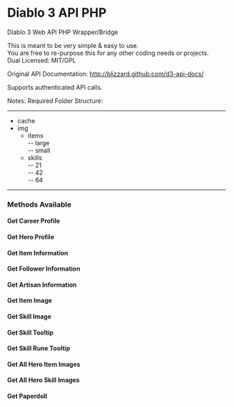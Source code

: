 # Diablo 3 API PHP
Diablo 3 Web API PHP Wrapper/Bridge

This is meant to be very simple & easy to use.  
You are free to re-purpose this for any other coding needs or projects.  
Dual Licensed: MIT/GPL  

Original API Documentation: http://blizzard.github.com/d3-api-docs/

Supports authenticated API calls.

Notes: 
Required Folder Structure: 
- - -
- cache  
- img  
  - items  
    -- large  
    -- small  
  - skills  
    -- 21  
    -- 42  
    -- 64  

- - -

### Methods Available

#### Get Career Profile
#### Get Hero Profile
#### Get Item Information
#### Get Follower Information
#### Get Artisan Information        

#### Get Item Image
#### Get Skill Image
#### Get Skill Tooltip
#### Get Skill Rune Tooltip

#### Get All Hero Item Images
#### Get All Hero Skill Images

#### Get Paperdoll
